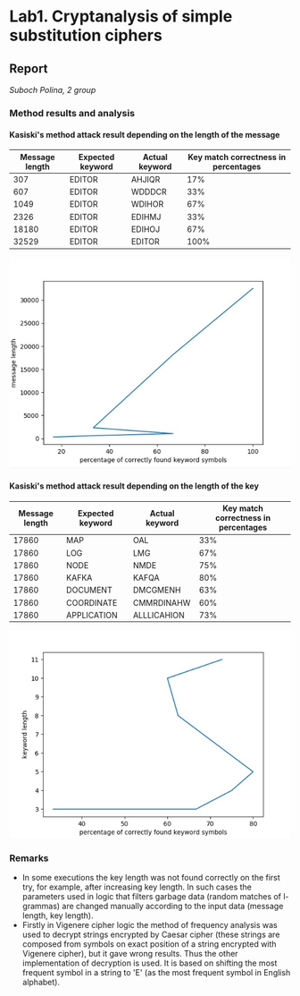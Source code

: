 # Lab1. Cryptanalysis of simple substitution ciphers
## Report
_Suboch Polina, 2 group_

### Method results and analysis
#### Kasiski's method attack result depending on the length of the message
Message length | Expected keyword | Actual keyword | Key match correctness in percentages
--- | --- | --- |---
307 | EDITOR | AHJIQR | 17%
607 | EDITOR | WDDDCR | 33%
1049 | EDITOR | WDIHOR | 67%
2326 | EDITOR | EDIHMJ | 33%
18180 | EDITOR | EDIHOJ | 67%
32529 | EDITOR | EDITOR | 100%

![plot1](./img/plot_1.jpg)

#### Kasiski's method attack result depending on the length of the key
Message length | Expected keyword | Actual keyword | Key match correctness in percentages
--- | --- | --- |---
17860 | MAP | OAL | 33%
17860 | LOG | LMG | 67%
17860 | NODE | NMDE | 75%
17860 | KAFKA | KAFQA | 80%
17860 | DOCUMENT | DMCGMENH | 63%
17860 | COORDINATE | CMMRDINAHW | 60%
17860 | APPLICATION | ALLLICAHION | 73%

![plot2](./img/plot_2.jpg)

### Remarks

* In some executions the key length was not found correctly on the first try, for example, after increasing key length.
In such cases the parameters used in logic that filters garbage data (random matches of l-grammas) are changed manually 
according to the input data (message length, key length).
* Firstly in Vigenere cipher logic the method of frequency analysis was used to decrypt strings encrypted by Caesar
cipher (these strings are composed from symbols on exact position of a string encrypted with Vigenere cipher),
but it gave wrong results. Thus the other implementation of decryption is used. It is based on shifting the most
frequent symbol in a string to 'E' (as the most frequent symbol in English alphabet).